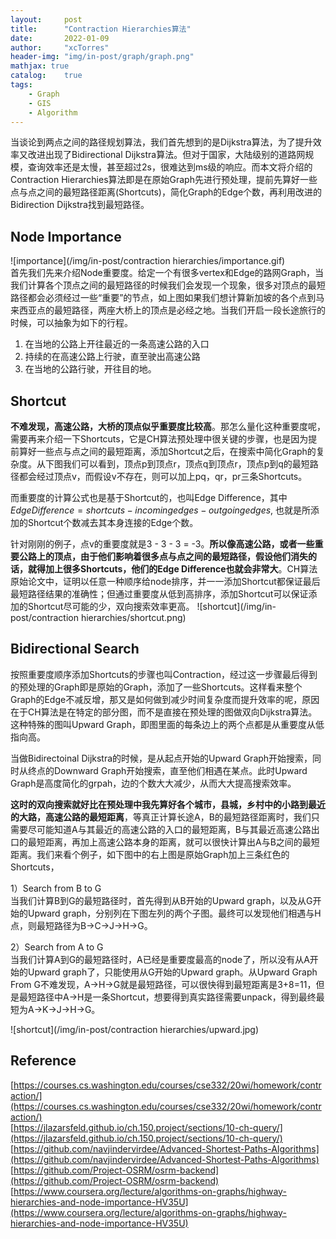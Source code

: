 ```yaml
---
layout:     post
title:      "Contraction Hierarchies算法"
date:       2022-01-09
author:     "xcTorres"
header-img: "img/in-post/graph/graph.png"
mathjax: true
catalog:    true
tags:
    - Graph
    - GIS
    - Algorithm
---  
```


当谈论到两点之间的路径规划算法，我们首先想到的是Dijkstra算法，为了提升效率又改进出现了Bidirectional Dijkstra算法。但对于国家，大陆级别的道路网规模，查询效率还是太慢，甚至超过2s，很难达到ms级的响应。而本文将介绍的Contraction Hierarchies算法即是在原始Graph先进行预处理，提前先算好一些点与点之间的最短路径距离(Shortcuts)，简化Graph的Edge个数，再利用改进的Bidirection Dijkstra找到最短路径。

## Node Importance    
![importance](/img/in-post/contraction hierarchies/importance.gif)  
首先我们先来介绍Node重要度。给定一个有很多vertex和Edge的路网Graph，当我们计算各个顶点之间的最短路径的时候我们会发现一个现象，很多对顶点的最短路径都会必须经过一些“重要”的节点，如上图如果我们想计算新加坡的各个点到马来西亚点的最短路径，两座大桥上的顶点是必经之地。当我们开启一段长途旅行的时候，可以抽象为如下的行程。  
1. 在当地的公路上开往最近的一条高速公路的入口
2. 持续的在高速公路上行驶，直至驶出高速公路
3. 在当地的公路行驶，开往目的地。

## Shortcut
**不难发现，高速公路，大桥的顶点似乎重要度比较高**。那怎么量化这种重要度呢，需要再来介绍一下Shortcuts，它是CH算法预处理中很关键的步骤，也是因为提前算好一些点与点之间的最短距离，添加Shortcut之后，在搜索中简化Graph的复杂度。从下图我们可以看到，顶点p到顶点r，顶点q到顶点r，顶点p到q的最短路径都会经过顶点v，而假设v不存在，则可以加上pq，qr，pr三条Shortcuts。

而重要度的计算公式也是基于Shortcut的，也叫Edge Difference，其中$Edge Difference= shortcuts - incoming edges - outgoing edges$, 也就是所添加的Shortcut个数减去其本身连接的Edge个数。  

针对刚刚的例子，点v的重要度就是3 - 3 - 3 = -3。**所以像高速公路，或者一些重要公路上的顶点，由于他们影响着很多点与点之间的最短路径，假设他们消失的话，就得加上很多Shortcuts，他们的Edge Difference也就会非常大**。CH算法原始论文中，证明以任意一种顺序给node排序，并一一添加Shortcut都保证最后最短路径结果的准确性；但通过重要度从低到高排序，添加Shortcut可以保证添加的Shortcut尽可能的少，双向搜索效率更高。
![shortcut](/img/in-post/contraction hierarchies/shortcut.png)  

## Bidirectional Search  
按照重要度顺序添加Shortcuts的步骤也叫Contraction，经过这一步骤最后得到的预处理的Graph即是原始的Graph，添加了一些Shortcuts。这样看来整个Graph的Edge不减反增，那又是如何做到减少时间复杂度而提升效率的呢，原因在于CH算法是在特定的部分图，而不是直接在预处理的图做双向Dijkstra算法。这种特殊的图叫Upward Graph，即图里面的每条边上的两个点都是从重要度从低指向高。  

当做Bidirectoinal Dijkstra的时候，是从起点开始的Upward Graph开始搜索，同时从终点的Downward Graph开始搜索，直至他们相遇在某点。此时Upward Graph是高度简化的grpah，边的个数大大减少，从而大大提高搜索效率。  

**这时的双向搜索就好比在预处理中我先算好各个城市，县城，乡村中的小路到最近的大路，高速公路的最短距离**，等真正计算长途A，B的最短路径距离时，我们只需要尽可能知道A与其最近的高速公路的入口的最短距离，B与其最近高速公路出口的最短距离，再加上高速公路本身的距离，就可以很快计算出A与B之间的最短距离。我们来看个例子，如下图中的右上图是原始Graph加上三条红色的Shortcuts， 

1）Search from B to G  
当我们计算B到G的最短路径时，首先得到从B开始的Upward graph，以及从G开始的Upward graph，分别列在下图左列的两个子图。最终可以发现他们相遇与H点，则最短路径为B->C->J->H->G。  

2）Search from A to G  
当我们计算A到G的最短路径时，A已经是重要度最高的node了，所以没有从A开始的Upward graph了，只能使用从G开始的Upward graph。从Upward Graph From G不难发现，A->H->G就是最短路径，可以很快得到最短距离是3+8=11，但是最短路径中A->H是一条Shortcut，想要得到真实路径需要unpack，得到最终最短为A->K->J->H->G。

![shortcut](/img/in-post/contraction hierarchies/upward.jpg) 




## Reference
[https://courses.cs.washington.edu/courses/cse332/20wi/homework/contraction/](https://courses.cs.washington.edu/courses/cse332/20wi/homework/contraction/)   
[https://jlazarsfeld.github.io/ch.150.project/sections/10-ch-query/](https://jlazarsfeld.github.io/ch.150.project/sections/10-ch-query/)  
[https://github.com/navjindervirdee/Advanced-Shortest-Paths-Algorithms](https://github.com/navjindervirdee/Advanced-Shortest-Paths-Algorithms)  
[https://github.com/Project-OSRM/osrm-backend](https://github.com/Project-OSRM/osrm-backend)  
[https://www.coursera.org/lecture/algorithms-on-graphs/highway-hierarchies-and-node-importance-HV35U](https://www.coursera.org/lecture/algorithms-on-graphs/highway-hierarchies-and-node-importance-HV35U)


